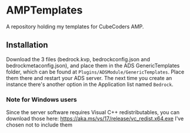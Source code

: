 # AMPTemplates
A repository holding my templates for CubeCoders AMP.


## Installation
Download the 3 files (bedrock.kvp, bedrockconfig.json and bedrockmetaconfig.json), and place them in the ADS GenericTemplates folder, which can be found at `Plugins/ADSModule/GenericTemplates`.
Place them there and restart your ADS server. The next time you create an instance there's another option in the Application list named `Bedrock`.

### Note for Windows users
Since the server software requires Visual C++ redistributables, you can download those here: https://aka.ms/vs/17/release/vc_redist.x64.exe 
I've chosen not to include them

